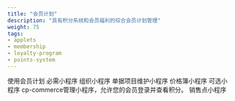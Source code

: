 ```yaml
---
title: "会员计划"
description: "具有积分系统和会员福利的综合会员计划管理"
weight: 75
tags:
- applets
- membership
- loyalty-program
- points-system
---
```

使用会员计划
必需小程序
组织小程序
单据项目维护小程序
价格簿小程序
可选小程序
cp-commerce管理小程序，允许您的会员登录并查看积分。
销售点小程序